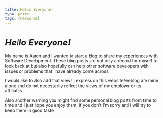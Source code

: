 ```yaml
---
title: Hello Everyone!
type: posts
tags: [Personal]
---
```


# _Hello Everyone!_

My name is Aaron and I wanted to start a blog to share my experiences with Software Development.  These blog posts are not only a record for myself to look back at but also hopefully can help other software developers with issues or problems that I have already come across.

I would like to also add that views I express on this website/weblog are mine alone and do not necessarily reflect the views of my employer or its affiliates.

Also another warning you might find some personal blog posts from time to time and I just hope you enjoy them, if you don’t I’m sorry and I will try to keep them in good taste!